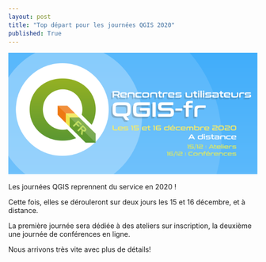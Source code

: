 ```yaml
---
layout: post
title: "Top départ pour les journées QGIS 2020"
published: True
---
```


![](/images/banner_2020.png)

Les journées QGIS reprennent du service en 2020 !

Cette fois, elles se dérouleront sur deux jours les 15 et 16 décembre, et à distance. 

La première journée sera dédiée à des ateliers sur inscription, la deuxième une journée de conférences en ligne. 

Nous arrivons très vite avec plus de détails!


